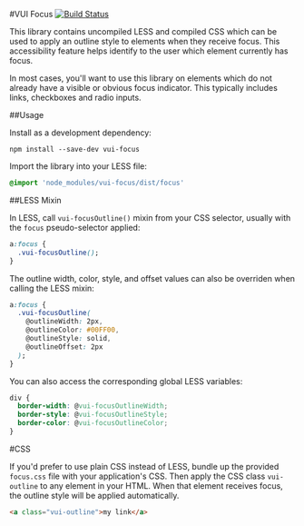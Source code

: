 #VUI Focus [![Build Status](https://travis-ci.org/Desire2Learn-Valence/valence-ui-focus.svg?branch=master)](https://travis-ci.org/Desire2Learn-Valence/valence-ui-focus)

This library contains uncompiled LESS and compiled CSS which can be used to
apply an outline style to elements when they receive focus. This accessibility
feature helps identify to the user which element currently has focus.

In most cases, you'll want to use this library on elements which do not already
have a visible or obvious focus indicator. This typically includes links,
checkboxes and radio inputs.

##Usage

Install as a development dependency:

```shell
npm install --save-dev vui-focus
```

Import the library into your LESS file:

```css
@import 'node_modules/vui-focus/dist/focus'
```

##LESS Mixin

In LESS, call `vui-focusOutline()` mixin from your CSS selector, usually with
the `focus` pseudo-selector applied:

```css
a:focus {
  .vui-focusOutline();
}
```

The outline width, color, style, and offset values can also be overriden when calling the LESS mixin:

```css
a:focus {
  .vui-focusOutline(
    @outlineWidth: 2px,
    @outlineColor: #00FF00,
    @outlineStyle: solid,
    @outlineOffset: 2px
  );
}
```

You can also access the corresponding global LESS variables:

```css
div {
  border-width: @vui-focusOutlineWidth;
  border-style: @vui-focusOutlineStyle;
  border-color: @vui-focusOutlineColor;
}
```

#CSS

If you'd prefer to use plain CSS instead of LESS, bundle up the provided 
`focus.css` file with your application's CSS. Then apply the CSS class
`vui-outline` to any element in your HTML. When that element receives focus, 
the outline style will be applied automatically.

```html
<a class="vui-outline">my link</a>
```